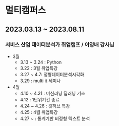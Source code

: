 # 멀티캠퍼스 
## 2023.03.13 ~ 2023.08.11
### 서비스 산업 데이터분석가 취업캠프 / 이영배 강사님

- 3월
  - 3.13 ~ 3.24 : Python
  - 3.22 : 3월 취업특강
  - 3.27 ~ 4.7: 정형데이터분석시각화
  - 3.29 : multi it 세미나
- 4월
  - 4.10 ~ 4.21 : 머신러닝 딥러닝 기초
  - 4.12 : 1단위기간 종료
  - 4.24 ~ 4.26 : 깃허브 특강
  - 4.25 : 4월 취업특강
  - 4.27 ~ : 통계기반 비정형 텍스트 분석
  
